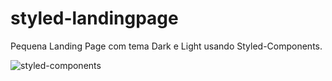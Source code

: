 # styled-landingpage
Pequena Landing Page com tema Dark e Light usando Styled-Components.

![styled-components](https://user-images.githubusercontent.com/97806169/196434613-9040a9b5-2910-4bd3-8f3f-f02716887444.gif)
